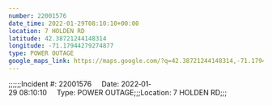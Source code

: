 ```yaml
---
number: 22001576
date_time: 2022-01-29T08:10:10+00:00
location: 7 HOLDEN RD
latitude: 42.38721244148314
longitude: -71.17944279274877
type: POWER OUTAGE
google_maps_link: https://maps.google.com/?q=42.38721244148314,-71.17944279274877
---
```


;;;;;;Incident #: 22001576     Date: 2022‐01‐29 08:10:10     Type: POWER OUTAGE;;;Location: 7 HOLDEN RD;;;
